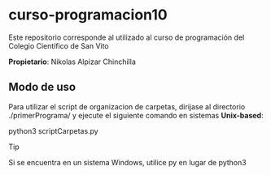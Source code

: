 # curso-programacion10
Este repositorio corresponde al utilizado al curso de programación del Colegio Científico de San Vito

__Propietario__: Nikolas Alpizar Chinchilla

## Modo de uso 

Para utilizar el script de organizacion de carpetas, dirijase al directorio ./primerPrograma/ y ejecute el siguiente comando en sistemas __Unix-based__:

python3 scriptCarpetas.py

>[!TIP]
>Si se encuentra en un sistema Windows, utilice py en lugar de python3
